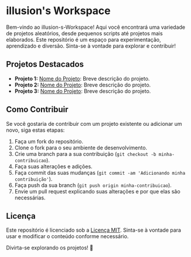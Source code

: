 # illusion's Workspace

Bem-vindo ao illusion-s-Workspace! Aqui você encontrará uma variedade de projetos aleatórios, desde pequenos scripts até projetos mais elaborados. Este repositório é um espaço para experimentação, aprendizado e diversão. Sinta-se à vontade para explorar e contribuir!

## Projetos Destacados

- **Projeto 1:** [Nome do Projeto](link_para_o_projeto): Breve descrição do projeto.
- **Projeto 2:** [Nome do Projeto](link_para_o_projeto): Breve descrição do projeto.
- **Projeto 3:** [Nome do Projeto](link_para_o_projeto): Breve descrição do projeto.

## Como Contribuir

Se você gostaria de contribuir com um projeto existente ou adicionar um novo, siga estas etapas:

1. Faça um fork do repositório.
2. Clone o fork para o seu ambiente de desenvolvimento.
3. Crie uma branch para a sua contribuição (`git checkout -b minha-contribuicao`).
4. Faça suas alterações e adições.
5. Faça commit das suas mudanças (`git commit -am 'Adicionando minha contribuição'`).
6. Faça push da sua branch (`git push origin minha-contribuicao`).
7. Envie um pull request explicando suas alterações e por que elas são necessárias.

## Licença

Este repositório é licenciado sob a [Licença MIT](LICENSE). Sinta-se à vontade para usar e modificar o conteúdo conforme necessário.

Divirta-se explorando os projetos! 🚀
